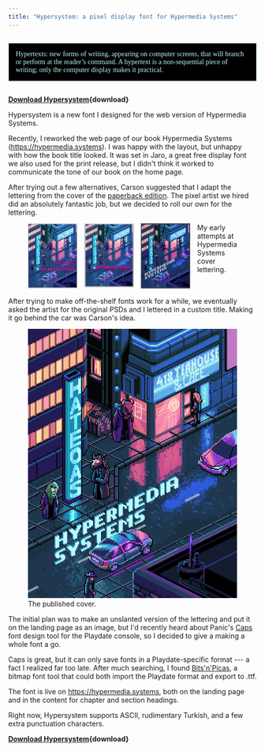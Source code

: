 ```yaml
---
title: "Hypersystem: a pixel display font for Hypermedia Systems"
---
```


<style>
@font-face { font-family: "Hypersystem"; src: url(/assets/fonts/Hypersystem.ttf) format(truetype) }
</style>

<figure style="
  font-family: Hypersystem; hyphens: auto; color: #bbf7ff; background: black;
  margin: 2em 0; padding: 0 1em; border: 1px solid currentcolor;">

Hypertexts: new forms of writing, appearing on computer screens, that will
branch or perform at the reader’s command. A hypertext is a non-sequential
piece of writing; only the computer display makes it practical.

</figure>

**[Download Hypersystem](/assets/fonts/Hypersystem.ttf){download}**

Hypersystem is a new font I designed for the web version of Hypermedia Systems.

Recently, I reworked the web page of our book Hypermedia Systems
(<https://hypermedia.systems>). I was happy with the layout, but unhappy with
how the book title looked. It was set in Jaro, a great free display font we also
used for the print release, but I didn't think it worked to communicate the tone
of our book on the home page.

After trying out a few alternatives, Carson suggested that I adapt the lettering
from the cover of the [paperback edition]. The pixel artist we hired did an
absolutely fantastic job, but we decided to roll our own for the lettering.

[paperback edition]: <https://www.lulu.com/shop/deniz-ak%C5%9Fim%C5%9Fek-and-adam-stepinski-and-carson-gross-and-mike-amundsen/hypermedia-systems/paperback/product-jen2vm2.html>

<figure style="display: flex; flex-flow: row nowrap; gap: 1em;">

<figure style="margin: 0; flex: 1 1 auto;"><a href=/assets/photos/hypersys-lettering-1.png><img src=/assets/photos/hypersys-lettering-1.png></a></figure>
<figure style="margin: 0; flex: 1 1 auto;"><a href=/assets/photos/hypersys-lettering-2.png><img src=/assets/photos/hypersys-lettering-2.png></a></figure>
<figure style="margin: 0; flex: 1 1 auto;"><a href=/assets/photos/hypersys-lettering-3.png><img src=/assets/photos/hypersys-lettering-3.png></a></figure>

<figcaption>My early attempts at Hypermedia Systems cover lettering.</figcaption>
</figure>

After trying to make off-the-shelf fonts work for a while, we eventually asked
the artist for the original PSDs and I lettered in a custom title. Making it go
behind the car was Carson's idea.

<figure style="display: flex; flex-flow: row wrap; flex: 1 1 12em">
<a href=/assets/photos/hypersys-lettering-final.png><img src=/assets/photos/hypersys-lettering-final.png></a>
<figcaption>The published cover.</figcaption>
</figure>

The initial plan was to make an unslanted version of the lettering and put it
on the landing page as an image, but I'd recently heard about Panic's [Caps]
font design tool for the Playdate console, so I decided to give a making a whole
font a go.

[caps]: <https://play.date/caps>

Caps is great, but it can only save fonts in a Playdate-specific format --- a
fact I realized far too late. After much searching, I found [Bits'n'Picas], a
bitmap font tool that could both import the Playdate format and export to .ttf.

[Bits'n'Picas]: <https://github.com/kreativekorp/bitsnpicas>

The font is live on <https://hypermedia.systems>, both on the landing page and
in the content for chapter and section headings.

Right now, Hypersystem supports ASCII, rudimentary Turkish, and a few extra
punctuation characters.

**[Download Hypersystem](/assets/fonts/Hypersystem.ttf){download}**
